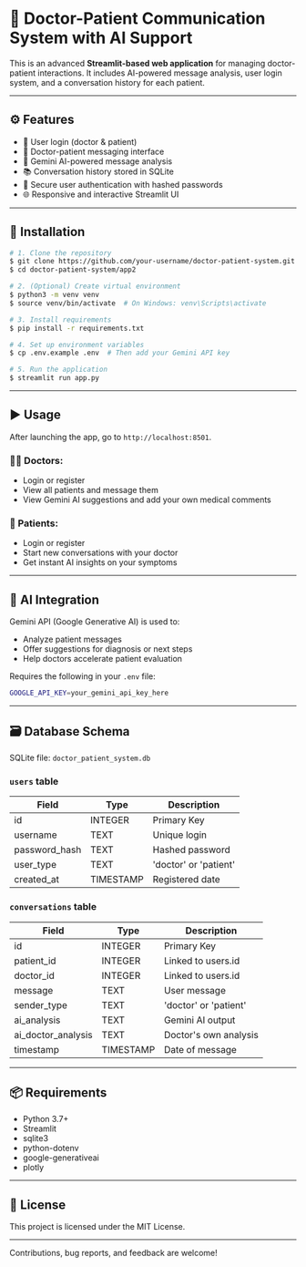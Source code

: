# 🏥 Doctor-Patient Communication System with AI Support

This is an advanced **Streamlit-based web application** for managing doctor-patient interactions. It includes AI-powered message analysis, user login system, and a conversation history for each patient. 

---

## ⚙️ Features

- 👥 User login (doctor & patient)
- 💬 Doctor-patient messaging interface
- 🧠 Gemini AI-powered message analysis
- 📚 Conversation history stored in SQLite
- 🔐 Secure user authentication with hashed passwords
- 🌐 Responsive and interactive Streamlit UI

---

## 🚀 Installation

```bash
# 1. Clone the repository
$ git clone https://github.com/your-username/doctor-patient-system.git
$ cd doctor-patient-system/app2

# 2. (Optional) Create virtual environment
$ python3 -m venv venv
$ source venv/bin/activate  # On Windows: venv\Scripts\activate

# 3. Install requirements
$ pip install -r requirements.txt

# 4. Set up environment variables
$ cp .env.example .env  # Then add your Gemini API key

# 5. Run the application
$ streamlit run app.py
```

---

## ▶️ Usage

After launching the app, go to `http://localhost:8501`.

### 👨‍⚕️ Doctors:
- Login or register
- View all patients and message them
- View Gemini AI suggestions and add your own medical comments

### 👤 Patients:
- Login or register
- Start new conversations with your doctor
- Get instant AI insights on your symptoms

---

## 🧠 AI Integration

Gemini API (Google Generative AI) is used to:
- Analyze patient messages
- Offer suggestions for diagnosis or next steps
- Help doctors accelerate patient evaluation

Requires the following in your `.env` file:
```bash
GOOGLE_API_KEY=your_gemini_api_key_here
```

---

## 🗃️ Database Schema

SQLite file: `doctor_patient_system.db`

### `users` table
| Field | Type | Description |
|-------|------|-------------|
| id | INTEGER | Primary Key |
| username | TEXT | Unique login |
| password_hash | TEXT | Hashed password |
| user_type | TEXT | 'doctor' or 'patient' |
| created_at | TIMESTAMP | Registered date |

### `conversations` table
| Field | Type | Description |
|-------|------|-------------|
| id | INTEGER | Primary Key |
| patient_id | INTEGER | Linked to users.id |
| doctor_id | INTEGER | Linked to users.id |
| message | TEXT | User message |
| sender_type | TEXT | 'doctor' or 'patient' |
| ai_analysis | TEXT | Gemini AI output |
| ai_doctor_analysis | TEXT | Doctor's own analysis |
| timestamp | TIMESTAMP | Date of message |

---

## 📦 Requirements

- Python 3.7+
- Streamlit
- sqlite3
- python-dotenv
- google-generativeai
- plotly

---

## 📄 License

This project is licensed under the MIT License.

---

Contributions, bug reports, and feedback are welcome!
